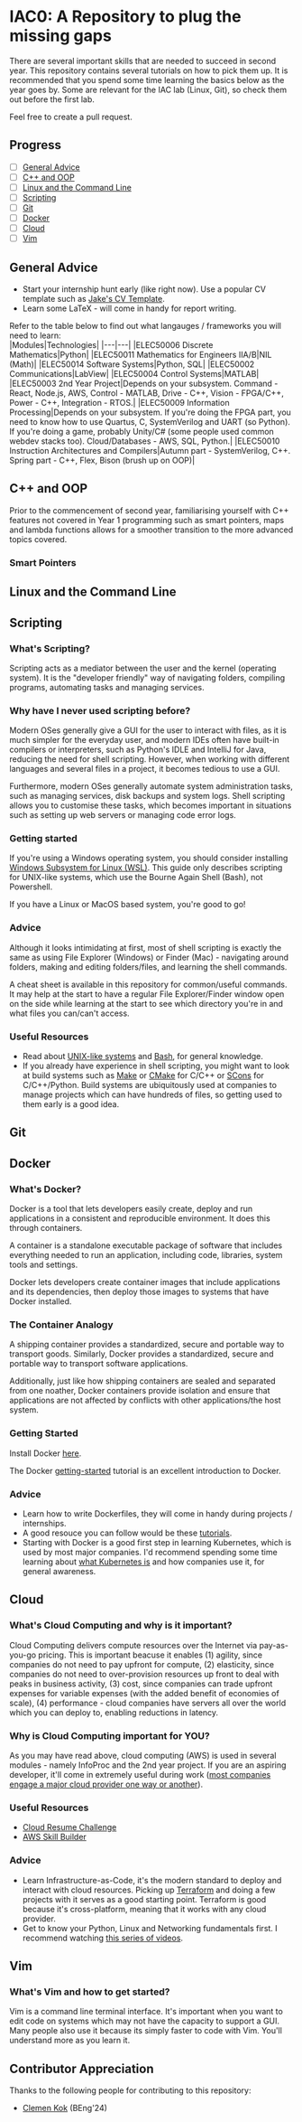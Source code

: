 # IAC0: A Repository to plug the missing gaps

There are several important skills that are needed to succeed in second year. This repository contains several tutorials on how to pick them up. It is recommended that you spend some time learning the basics below as the year goes by. Some are relevant for the IAC lab (Linux, Git), so check them out before the first lab.

Feel free to create a pull request.

## Progress

- [ ] [General Advice](#general-advice)
- [ ] [C++ and OOP](#cpp-and-oop)
- [ ] [Linux and the Command Line](#linux-and-the-command-line)
- [ ] [Scripting](#scripting)
- [ ] [Git](#git)
- [ ] [Docker](#docker)
- [ ] [Cloud](#cloud)
- [ ] [Vim](#vim)

## General Advice

- Start your internship hunt early (like right now). Use a popular CV template such as [Jake's CV Template](https://www.overleaf.com/latex/templates/jakes-resume/syzfjbzwjncs).  
- Learn some LaTeX - will come in handy for report writing.

Refer to the table below to find out what langauges / frameworks you will need to learn:  
|Modules|Technologies|
|---|---|
|ELEC50006 Discrete Mathematics|Python|
|ELEC50011 Mathematics for Engineers IIA/B|NIL (Math)|
|ELEC50014 Software Systems|Python, SQL|
|ELEC50002 Communications|LabView|
|ELEC50004 Control Systems|MATLAB|
|ELEC50003 2nd Year Project|Depends on your subsystem. Command - React, Node.js, AWS, Control - MATLAB, Drive - C++, Vision - FPGA/C++, Power - C++, Integration - RTOS.|
|ELEC50009 Information Processing|Depends on your subsystem. If you're doing the FPGA part, you need to know how to use Quartus, C, SystemVerilog and UART (so Python). If you're doing a game, probably Unity/C# (some people used common webdev stacks too). Cloud/Databases - AWS, SQL, Python.|
|ELEC50010 Instruction Architectures and Compilers|Autumn part - SystemVerilog, C++. Spring part - C++, Flex, Bison (brush up on OOP)|

## C++ and OOP

Prior to the commencement of second year, familiarising yourself with C++ features not covered in Year 1 programming such as smart pointers, maps and lambda functions allows for a smoother transition to the more advanced topics covered.

### Smart Pointers

## Linux and the Command Line

## Scripting

### What's Scripting?

Scripting acts as a mediator between the user and the kernel (operating system). It is the "developer friendly" way of navigating folders, compiling programs, automating tasks and managing services.

### Why have I never used scripting before?

Modern OSes generally give a GUI for the user to interact with files, as it is much simpler for the everyday user, and modern IDEs often have built-in compilers or interpreters, such as Python's IDLE and IntelliJ for Java, reducing the need for shell scripting. However, when working with different languages and several files in a project, it becomes tedious to use a GUI. 

Furthermore, modern OSes generally automate system administration tasks, such as managing services, disk backups and system logs. Shell scripting allows you to customise these tasks, which becomes important in situations such as setting up web servers or managing code error logs.

### Getting started

If you're using a Windows operating system, you should consider installing [Windows Subsystem for Linux (WSL)](https://learn.microsoft.com/en-us/windows/wsl/install). This guide only describes scripting for UNIX-like systems, which use the Bourne Again Shell (Bash), not Powershell.

If you have a Linux or MacOS based system, you're good to go!

### Advice

Although it looks intimidating at first, most of shell scripting is exactly the same as using File Explorer (Windows) or Finder (Mac) - navigating around folders, making and editing folders/files, and learning the shell commands.  

A cheat sheet is available in this repository for common/useful commands. It may help at the start to have a regular File Explorer/Finder window open on the side while learning at the start to see which directory you're in and what files you can/can't access.

### Useful Resources

- Read about [UNIX-like systems](https://en.wikipedia.org/wiki/Unix-like) and [Bash](https://en.wikipedia.org/wiki/Bash_(Unix_shell)), for general knowledge. 
- If you already have experience in shell scripting, you might want to look at build systems such as [Make](https://makefiletutorial.com/) or [CMake](https://cmake.org/cmake/help/latest/guide/tutorial/index.html) for C/C++ or [SCons](https://scons.org/doc/2.3.0/HTML/scons-user/c258.html) for C/C++/Python. Build systems are ubiquitously used at companies to manage projects which can have hundreds of files, so getting used to them early is a good idea. 

## Git

## Docker

### What's Docker?

Docker is a tool that lets developers easily create, deploy and run applications in a consistent and reproducible environment. It does this through containers.  

A container is a standalone executable package of software that includes everything needed to run an application, including code, libraries, system tools and settings.  

Docker lets developers create container images that include applications and its dependencies, then deploy those images to systems that have Docker installed.

### The Container Analogy

A shipping container provides a standardized, secure and portable way to transport goods. Similarly, Docker provides a standardized, secure and portable way to transport software applications.

Additionally, just like how shipping containers are sealed and separated from one noather, Docker containers provide isolation and ensure that applications are not affected by conflicts with other applications/the host system.

### Getting Started

Install Docker [here](https://www.docker.com/).

The Docker [getting-started](https://docs.docker.com/get-started/02_our_app/) tutorial is an excellent introduction to Docker.  

### Advice

- Learn how to write Dockerfiles, they will come in handy during projects / internships.
- A good resouce you can follow would be these [tutorials](https://www.bogotobogo.com/index.php).
- Starting with Docker is a good first step in learning Kubernetes, which is used by most major companies. I'd recommend spending some time learning about [what Kubernetes is](https://kubernetes.io/docs/concepts/overview/) and how companies use it, for general awareness.

## Cloud

### What's Cloud Computing and why is it important?

Cloud Computing delivers compute resources over the Internet via pay-as-you-go pricing. This is important beacuse it enables (1) agility, since companies do not need to pay upfront for compute, (2) elasticity, since companies do not need to over-provision resources up front to deal with peaks in business activity, (3) cost, since companies can trade upfront expenses for variable expenses (with the added benefit of economies of scale), (4) performance - cloud companies have servers all over the world which you can deploy to, enabling reductions in latency.  

### Why is Cloud Computing important for YOU?

As you may have read above, cloud computing (AWS) is used in several modules - namely InfoProc and the 2nd year project. If you are an aspiring developer, it'll come in extremely useful during work ([most companies engage a major cloud provider one way or another](https://aws.amazon.com/industries/?nc2=h_ql_sol_ind_id)).    

### Useful Resources

- [Cloud Resume Challenge](https://cloudresumechallenge.dev/)
- [AWS Skill Builder](https://skillbuilder.aws/)

### Advice

- Learn Infrastructure-as-Code, it's the modern standard to deploy and interact with cloud resources. Picking up [Terraform](https://developer.hashicorp.com/terraform/tutorials/aws-get-started/infrastructure-as-code) and doing a few projects with it serves as a good starting point. Terraform is good because it's cross-platform, meaning that it works with any cloud provider.
- Get to know your Python, Linux and Networking fundamentals first. I recommend watching [this series of videos](https://learn.cantrill.io/p/tech-fundamentals).

## Vim 

### What's Vim and how to get started?

Vim is a command line terminal interface. It's important when you want to edit code on systems which may not have the capacity to support a GUI. Many people also use it because its simply faster to code with Vim. You'll understand more as you learn it.  

## Contributor Appreciation

Thanks to the following people for contributing to this repository:

- [Clemen Kok](https://clemenkok.com/) (BEng'24)
